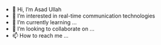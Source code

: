 - 👋 Hi, I’m Asad Ullah
- 👀 I’m interested in real-time communication technologies
- 🌱 I’m currently learning ...
- 💞️ I’m looking to collaborate on ...
- 📫 How to reach me ...

<!---
asadmalik3/asadmalik3 is a ✨ special ✨ repository because its `README.md` (this file) appears on your GitHub profile.
You can click the Preview link to take a look at your changes.
--->
